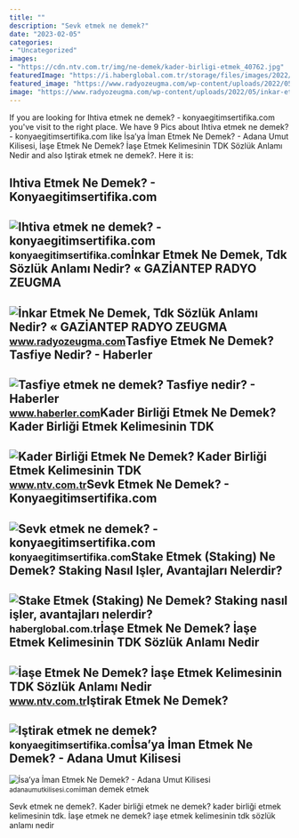 ```yaml
---
title: ""
description: "Sevk etmek ne demek?"
date: "2023-02-05"
categories:
- "Uncategorized"
images:
- "https://cdn.ntv.com.tr/img/ne-demek/kader-birligi-etmek_40762.jpg"
featuredImage: "https://i.haberglobal.com.tr/storage/files/images/2022/02/08/stake-etmek-staking-ne-demek-staking-nasil-isler-avantajlari-nelerdir-izQ2.jpg"
featured_image: "https://www.radyozeugma.com/wp-content/uploads/2022/05/inkar-etmek-ne-demek-tdk-sozluk-anlami-nedir-55f9dec1161340a626dc75214b23c6ae.jpg"
image: "https://www.radyozeugma.com/wp-content/uploads/2022/05/inkar-etmek-ne-demek-tdk-sozluk-anlami-nedir-55f9dec1161340a626dc75214b23c6ae.jpg"
---
```


If you are looking for Ihtiva etmek ne demek? - konyaegitimsertifika.com you've visit to the right place. We have 9 Pics about Ihtiva etmek ne demek? - konyaegitimsertifika.com like İsa’ya İman Etmek Ne Demek? - Adana Umut Kilisesi, İaşe Etmek Ne Demek? İaşe Etmek Kelimesinin TDK Sözlük Anlamı Nedir and also Iştirak etmek ne demek?. Here it is:

Ihtiva Etmek Ne Demek? - Konyaegitimsertifika.com
-------------------------------------------------

 ![Ihtiva etmek ne demek? - konyaegitimsertifika.com](https://konyaegitimsertifika.com/wp-content/uploads/2022/10/ihtiva-etmek-ne-demek_15743.jpg) <small>konyaegitimsertifika.com</small>İnkar Etmek Ne Demek, Tdk Sözlük Anlamı Nedir? « GAZİANTEP RADYO ZEUGMA
-----------------------------------------------------------------------

 ![İnkar Etmek Ne Demek, Tdk Sözlük Anlamı Nedir? « GAZİANTEP RADYO ZEUGMA](https://www.radyozeugma.com/wp-content/uploads/2022/05/inkar-etmek-ne-demek-tdk-sozluk-anlami-nedir-55f9dec1161340a626dc75214b23c6ae.jpg) <small>www.radyozeugma.com</small>Tasfiye Etmek Ne Demek? Tasfiye Nedir? - Haberler
-------------------------------------------------

 ![Tasfiye etmek ne demek? Tasfiye nedir? - Haberler](https://i.hbrcdn.com/haber/2021/07/02/tasfiye-etmek-ne-demek-tasfiye-nedir-14240118_9718_amp.jpg) <small>www.haberler.com</small>Kader Birliği Etmek Ne Demek? Kader Birliği Etmek Kelimesinin TDK
-----------------------------------------------------------------

 ![Kader Birliği Etmek Ne Demek? Kader Birliği Etmek Kelimesinin TDK](https://cdn.ntv.com.tr/img/ne-demek/kader-birligi-etmek_40762.jpg) <small>www.ntv.com.tr</small>Sevk Etmek Ne Demek? - Konyaegitimsertifika.com
-----------------------------------------------

 ![Sevk etmek ne demek? - konyaegitimsertifika.com](https://konyaegitimsertifika.com/wp-content/uploads/2022/11/Sevk-etmek-ne-demek.png) <small>konyaegitimsertifika.com</small>Stake Etmek (Staking) Ne Demek? Staking Nasıl Işler, Avantajları Nelerdir?
--------------------------------------------------------------------------

 ![Stake Etmek (Staking) Ne Demek? Staking nasıl işler, avantajları nelerdir?](https://i.haberglobal.com.tr/storage/files/images/2022/02/08/stake-etmek-staking-ne-demek-staking-nasil-isler-avantajlari-nelerdir-izQ2.jpg) <small>haberglobal.com.tr</small>İaşe Etmek Ne Demek? İaşe Etmek Kelimesinin TDK Sözlük Anlamı Nedir
-------------------------------------------------------------------

 ![İaşe Etmek Ne Demek? İaşe Etmek Kelimesinin TDK Sözlük Anlamı Nedir](https://cdn.ntv.com.tr/img/ne-demek/iase-etmek_32428.jpg) <small>www.ntv.com.tr</small>Iştirak Etmek Ne Demek?
-----------------------

 ![Iştirak etmek ne demek?](https://konyaegitimsertifika.com/wp-content/uploads/2022/10/istirak-etmek-ne-demek_15731.jpg) <small>konyaegitimsertifika.com</small>İsa’ya İman Etmek Ne Demek? - Adana Umut Kilisesi
-------------------------------------------------

 ![İsa’ya İman Etmek Ne Demek? - Adana Umut Kilisesi](https://adanaumutkilisesi.com/wp-content/uploads/2019/01/yazı-İsa’ya-İman-Etmek-Ne-Demek.jpg) <small>adanaumutkilisesi.com</small>iman demek etmek

Sevk etmek ne demek?. Kader birliği etmek ne demek? kader birliği etmek kelimesinin tdk. İaşe etmek ne demek? i̇aşe etmek kelimesinin tdk sözlük anlamı nedir

